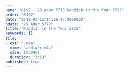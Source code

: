 ```yaml
---
name: "0192 - 29 Adar 5778 Kaddish in the Year 5725"
order: "0192"
date: "2018-03-12T14:16:47.000000Z"
hdate: "29 Adar 5778"
title: "Kaddish in the Year 5725"
keywords: []
file:
- ext: ".m4a"
  mime: "audio/x-m4a"
  size: 1930961
  duration: "3:53"
published: true
---
```


